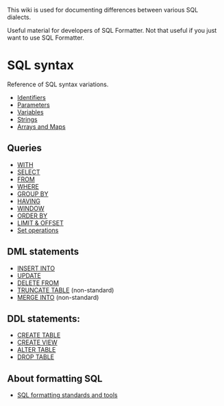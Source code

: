 This wiki is used for documenting differences between various SQL dialects.

Useful material for developers of SQL Formatter. Not that useful if you just want to use SQL Formatter.

# SQL syntax

Reference of SQL syntax variations.

- [Identifiers](./identifiers)
- [Parameters](./parameters)
- [Variables](./variables)
- [Strings](./strings)
- [Arrays and Maps](./arrays-and-maps)

## Queries

- [WITH](./WITH-clause)
- [SELECT](./SELECT-clause)
- [FROM](./FROM-clause)
- [WHERE](./WHERE-clause)
- [GROUP BY](./GROUP-BY-clause)
- [HAVING](./HAVING-clause)
- [WINDOW](./WINDOW-clause)
- [ORDER BY](./ORDER-BY-clause)
- [LIMIT & OFFSET](./LIMIT-clause)
- [Set operations](./Set-operations)

## DML statements

- [INSERT INTO](./INSERT-INTO)
- [UPDATE](./UPDATE)
- [DELETE FROM](./DELETE-FROM)
- [TRUNCATE TABLE](./TRUNCATE-TABLE) (non-standard) 
- [MERGE INTO](./MERGE-INTO) (non-standard)

## DDL statements:

- [CREATE TABLE](./CREATE-TABLE)
- [CREATE VIEW](./CREATE-VIEW)
- [ALTER TABLE](./ALTER-TABLE)
- [DROP TABLE](./DROP-TABLE)

## About formatting SQL

- [SQL formatting standards and tools](formatting)